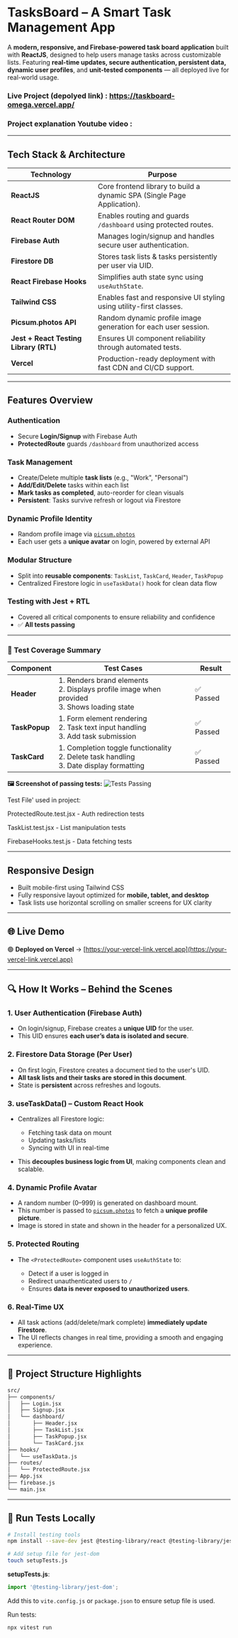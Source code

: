 
#  TasksBoard – A Smart Task Management App

A **modern, responsive, and Firebase-powered task board application** built with **ReactJS**, designed to help users manage tasks across customizable lists. Featuring **real-time updates, secure authentication, persistent data, dynamic user profiles**, and **unit-tested components** — all deployed live for real-world usage.

### Live Project (depolyed link) : https://taskboard-omega.vercel.app/

### Project explanation Youtube video : 

---

##  Tech Stack & Architecture

| Technology                             | Purpose                                                                 |
| -------------------------------------- | ----------------------------------------------------------------------- |
| **ReactJS**                            | Core frontend library to build a dynamic SPA (Single Page Application). |
| **React Router DOM**                   | Enables routing and guards `/dashboard` using protected routes.         |
| **Firebase Auth**                      | Manages login/signup and handles secure user authentication.            |
| **Firestore DB**                       | Stores task lists & tasks persistently per user via UID.                |
| **React Firebase Hooks**               | Simplifies auth state sync using `useAuthState`.                        |
| **Tailwind CSS**                       | Enables fast and responsive UI styling using utility-first classes.     |
| **Picsum.photos API**                  | Random dynamic profile image generation for each user session.          |
| **Jest + React Testing Library (RTL)** | Ensures UI component reliability through automated tests.               |
| **Vercel**                             | Production-ready deployment with fast CDN and CI/CD support.            |

---

##  Features Overview

###  Authentication

* Secure **Login/Signup** with Firebase Auth
* **ProtectedRoute** guards `/dashboard` from unauthorized access

###  Task Management

* Create/Delete multiple **task lists** (e.g., "Work", "Personal")
* **Add/Edit/Delete** tasks within each list
* **Mark tasks as completed**, auto-reorder for clean visuals
* **Persistent**: Tasks survive refresh or logout via Firestore

###  Dynamic Profile Identity

* Random profile image via [`picsum.photos`](https://picsum.photos/id/77/info)
* Each user gets a **unique avatar** on login, powered by external API

###  Modular Structure

* Split into **reusable components**: `TaskList`, `TaskCard`, `Header`, `TaskPopup`
* Centralized Firestore logic in `useTaskData()` hook for clean data flow

###  Testing with Jest + RTL

* Covered all critical components to ensure reliability and confidence
* ✅ **All tests passing** 

---

### 🧪 Test Coverage Summary

| Component   | Test Cases                              | Result   |
|-------------|-----------------------------------------|----------|
| **Header**  | 1. Renders brand elements<br>2. Displays profile image when provided<br>3. Shows loading state | ✅ Passed |
| **TaskPopup** | 1. Form element rendering<br>2. Task text input handling<br>3. Add task submission | ✅ Passed |
| **TaskCard** | 1. Completion toggle functionality<br>2. Delete task handling<br>3. Date display formatting | ✅ Passed |

**🖼️ Screenshot of passing tests:**
![Tests Passing](https://github.com/user-attachments/assets/6bd53cad-ded4-41e4-b24e-29f8c8e452b9)

Test File' used in project:

ProtectedRoute.test.jsx - Auth redirection tests

TaskList.test.jsx - List manipulation tests

FirebaseHooks.test.js - Data fetching tests

---

##  Responsive Design

* Built mobile-first using Tailwind CSS
* Fully responsive layout optimized for **mobile, tablet, and desktop**
* Task lists use horizontal scrolling on smaller screens for UX clarity

---

## 🌐 Live Demo

🟢 **Deployed on Vercel** → [https://your-vercel-link.vercel.app](https://your-vercel-link.vercel.app)

---

## 🔍 How It Works – Behind the Scenes

### 1.  User Authentication (Firebase Auth)

* On login/signup, Firebase creates a **unique UID** for the user.
* This UID ensures **each user’s data is isolated and secure**.

### 2.  Firestore Data Storage (Per User)

* On first login, Firestore creates a document tied to the user's UID.
* **All task lists and their tasks are stored in this document**.
* State is **persistent** across refreshes and logouts.

### 3. useTaskData() – Custom React Hook

* Centralizes all Firestore logic:

  * Fetching task data on mount
  * Updating tasks/lists
  * Syncing with UI in real-time
* This **decouples business logic from UI**, making components clean and scalable.

### 4.  Dynamic Profile Avatar

* A random number (0–999) is generated on dashboard mount.
* This number is passed to [`picsum.photos`](https://picsum.photos) to fetch a **unique profile picture**.
* Image is stored in state and shown in the header for a personalized UX.

### 5.  Protected Routing

* The `<ProtectedRoute>` component uses `useAuthState` to:

  * Detect if a user is logged in
  * Redirect unauthenticated users to `/`
  * Ensures **data is never exposed to unauthorized users**.

### 6.  Real-Time UX

* All task actions (add/delete/mark complete) **immediately update Firestore**.
* The UI reflects changes in real time, providing a smooth and engaging experience.

---

## 📂 Project Structure Highlights

```bash
src/
├── components/
│   ├── Login.jsx
│   ├── Signup.jsx
│   └── dashboard/
│       ├── Header.jsx
│       ├── TaskList.jsx
│       ├── TaskPopup.jsx
│       └── TaskCard.jsx
├── hooks/
│   └── useTaskData.js
├── routes/
│   └── ProtectedRoute.jsx
├── App.jsx
├── firebase.js
└── main.jsx
```

---

## 🧪 Run Tests Locally

```bash
# Install testing tools
npm install --save-dev jest @testing-library/react @testing-library/jest-dom jsdom

# Add setup file for jest-dom
touch setupTests.js
```

**setupTests.js**:

```js
import '@testing-library/jest-dom';
```

Add this to `vite.config.js` or `package.json` to ensure setup file is used.

Run tests:

```bash
npx vitest run
```

